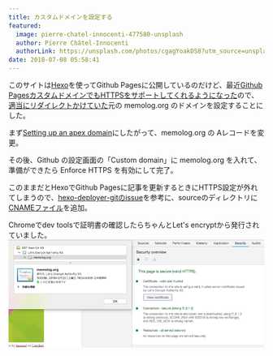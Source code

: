 ```yaml
---
title: カスタムドメインを設定する
featured:
  image: pierre-chatel-innocenti-477580-unsplash
  author: Pierre Châtel-Innocenti
  authorLink: https://unsplash.com/photos/cgagYoakDS8?utm_source=unsplash&utm_medium=referral&utm_content=creditCopyText
date: 2018-07-08 05:58:41
---
```

このサイトは[Hexo](https://hexo.io/)を使ってGithub Pagesに公開しているのだけど、最近[Github PagesカスタムドメインでもHTTPSをサポートしてくれるようになった](https://blog.github.com/2018-05-01-github-pages-custom-domains-https/)ので、[適当にリダイレクトかけていた](../../2018/redirect-to-my-old-blog/)元の memolog.org のドメインを設定することにした。<!-- more -->

まず[Setting up an apex domain](https://help.github.com/articles/setting-up-an-apex-domain/)にしたがって、memolog.org の Aレコードを変更。

その後、Github の設定画面の「Custom domain」に memolog.org を入れて、準備ができたら Enforce HTTPS を有効にして完了。

このままだとHexoでGithub Pagesに記事を更新するときにHTTPS設定が外れてしまうので、[hexo-deployer-gitのissue](https://github.com/hexojs/hexo-deployer-git/issues/87)を参考に、sourceのディレクトリに[CNAMEファイル](https://github.com/memolog/blog/blob/master/source/CNAME)を追加。

Chromeでdev toolsで証明書の確認したらちゃんとLet's encryptから発行されていました。
![](/assets/images/certification-memolog.png)

